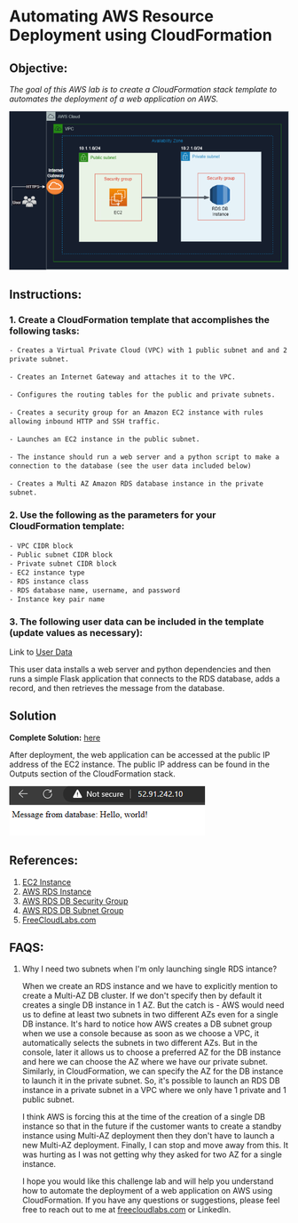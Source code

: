 # Automating AWS Resource Deployment using CloudFormation

## Objective: 

*The goal of this AWS lab is to create a CloudFormation stack template to automates the deployment of a web application on AWS.*


![Requirement Architecture](Architecture.png)

## Instructions:

### 1. Create a CloudFormation template that accomplishes the following tasks:

    - Creates a Virtual Private Cloud (VPC) with 1 public subnet and and 2 private subnet.

    - Creates an Internet Gateway and attaches it to the VPC.

    - Configures the routing tables for the public and private subnets.

    - Creates a security group for an Amazon EC2 instance with rules allowing inbound HTTP and SSH traffic.

    - Launches an EC2 instance in the public subnet. 
  
    - The instance should run a web server and a python script to make a connection to the database (see the user data included below)

    - Creates a Multi AZ Amazon RDS database instance in the private subnet.

### 2. Use the following as the parameters for your CloudFormation template:

    - VPC CIDR block
    - Public subnet CIDR block
    - Private subnet CIDR block
    - EC2 instance type
    - RDS instance class
    - RDS database name, username, and password
    - Instance key pair name

### 3. The following user data can be included in the template (update values as necessary):

Link to [User Data](userdata.yml) 

This user data installs a web server and python dependencies and then runs a simple Flask application that connects to the RDS database, adds a record, and then retrieves the message from the database.


## Solution
   
**Complete Solution:**  [here](template.yml)

After deployment, the web application can be accessed at the public IP address of the EC2 instance. The public IP address can be found in the Outputs section of the CloudFormation stack.

![OUTPUT](output.png)
## References: 

1. [EC2 Instance](https://docs.aws.amazon.com/AWSCloudFormation/latest/UserGuide/aws-properties-ec2-instance.html)
2. [AWS RDS Instance](https://docs.aws.amazon.com/AWSCloudFormation/latest/UserGuide/aws-resource-rds-dbinstance.html)
3. [AWS RDS DB Security Group](https://docs.aws.amazon.com/AWSCloudFormation/latest/UserGuide/aws-properties-rds-security-group.html)
4. [AWS RDS DB Subnet Group](https://docs.aws.amazon.com/AWSCloudFormation/latest/UserGuide/aws-resource-rds-dbsubnetgroup.html)
5. [FreeCloudLabs.com](https://medium.com/@freecloudlabs)


## FAQS: 
1. Why I need two subnets when I'm only launching single RDS intance? 

    When we create an RDS instance and we have to explicitly mention to create a Multi-AZ DB cluster. If we don't specify then by default it creates a single DB instance in 1 AZ.  But the catch is - AWS would need us to define at least two subnets in two different AZs even for a single DB instance. It's hard to notice how AWS creates a DB subnet group when we use a console because as soon as we choose a VPC, it automatically selects the subnets in two different AZs. But in the console, later it allows us to choose a preferred AZ for the DB instance and here we can choose the AZ where we have our private subnet. Similarly, in CloudFormation, we can specify the AZ for the DB instance to launch it in the private subnet. So, it's possible to launch an RDS DB instance in a private subnet in a VPC where we only have 1 private and 1 public subnet.

    I think AWS is forcing this at the time of the creation of a single DB instance so that in the future if the customer wants to create a standby instance using Multi-AZ deployment then they don't have to launch a new Multi-AZ deployment. Finally, I can stop and move away from this. It was hurting as I was not getting why they asked for two AZ for a single instance.

    I hope you would like this challenge lab and will help you understand how to automate the deployment of a web application on AWS using CloudFormation. If you have any questions or suggestions, please feel free to reach out to me at [freecloudlabs.com](https://medium.com/@freecloudlabs) or LinkedIn.